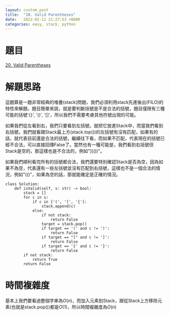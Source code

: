```yaml
---
layout: custom_post
title:  "20. Valid Parentheses"
date:   2022-02-11 21:27:53 +0800
categories: easy, stack, python
---
```


# 題目

[20. Valid Parentheses
](https://leetcode.com/problems/valid-parentheses/)

# 解題思路

這題算是一題非常經典的堆疊(stack)問題，我們必須利用stack先進後出(FILO)的特性來解題。題目簡單來說，就是要判斷括號是不是合法的括號，題目僅限有三種可能的括號'{}', '()', '[]'，所以我們不需要考慮其他符號出現的可能。

如果我們從左看到右，我們只要看到左括號，就把它放進Stack中，而當我們看到右括號，我們就看跟Stack最上方(stack.top())的左括號有沒有匹配，如果有的話，就代表目前還是合法的括號，繼續往下看，而如果不匹配，代表現在的括號已經不合法，可以直接回傳False了。當然也有一種可能是，我們看到右括號但Stack是空的，那這樣也是不合法的，例如"](())"。

如果我們順利看完所有的括號都合法，我們還要特別確認Stack是否為空，因為如果不為空，代表還有一些左括號並沒有匹配到右括號，這樣也不是一個合法的情況，例如"(()"，如果為空的話，那就能確定是正確的情況。


```python3=
class Solution:
    def isValid(self, s: str) -> bool:
        stack = []
        for c in s:
            if c in ['(', '[', '{']:
                stack.append(c)
            else:
                if not stack:
                    return False
                target = stack.pop()
                if target == '(' and c != ')':
                    return False
                if target == "[" and c != ']':
                    return False
                if target == '{' and c != '}':
                    return False
        if not stack:
            return True
        return False

```

# 時間複雜度

基本上我們要看過整個字串為$O(n)$，而加入元素到Stack，跟從Stack上方移除元素(也就是stack.pop())都是$O(1)$，所以時間複雜度為$O(n)$